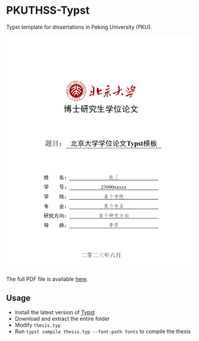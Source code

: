 # PKUTHSS-Typst

Typst template for dissertations in Peking University (PKU).

![PKUTHSS-Typst](./images/cover.png)

The full PDF file is available [here](./build/thesis.pdf).

## Usage

- Install the latest version of [Typst](https://github.com/typst/typst)
- Download and extract the entire folder
- Modify `thesis.typ`
- Run `typst compile thesis.typ --font-path fonts` to compile the thesis
